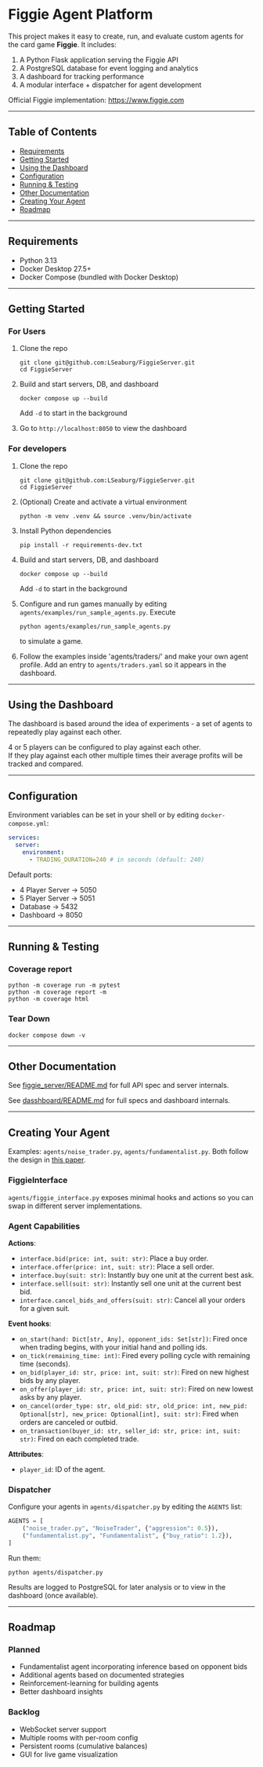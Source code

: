 # Figgie Agent Platform

This project makes it easy to create, run, and evaluate custom agents for the card game **Figgie**. It includes:

1. A Python Flask application serving the Figgie API
2. A PostgreSQL database for event logging and analytics
3. A dashboard for tracking performance
4. A modular interface + dispatcher for agent development

Official Figgie implementation: https://www.figgie.com

---

## Table of Contents

- [Requirements](#requirements)
- [Getting Started](#getting-started)
- [Using the Dashboard](#using-the-dashboard)
- [Configuration](#configuration)
- [Running & Testing](#running--testing)
- [Other Documentation](#other-documentation)
- [Creating Your Agent](#creating-your-agent)
- [Roadmap](#roadmap)

---

## Requirements

- Python 3.13
- Docker Desktop 27.5+
- Docker Compose (bundled with Docker Desktop)

---

## Getting Started

### For Users

1. Clone the repo
   ```shell
   git clone git@github.com:LSeaburg/FiggieServer.git
   cd FiggieServer
   ```

2. Build and start servers, DB, and dashboard
   ```shell
   docker compose up --build
   ```
   Add `-d` to start in the background

3. Go to `http://localhost:8050` to view the dashboard


### For developers

1. Clone the repo
   ```shell
   git clone git@github.com:LSeaburg/FiggieServer.git
   cd FiggieServer
   ```

2. (Optional) Create and activate a virtual environment
   ```shell
   python -m venv .venv && source .venv/bin/activate
   ```

3. Install Python dependencies
   ```shell
   pip install -r requirements-dev.txt
   ```

4. Build and start servers, DB, and dashboard
   ```shell
   docker compose up --build
   ```
   Add `-d` to start in the background

5. Configure and run games manually by editing `agents/examples/run_sample_agents.py`. Execute
   ```shell
   python agents/examples/run_sample_agents.py
   ```
   to simulate a game.

6. Follow the examples inside 'agents/traders/' and make your own agent profile.
   Add an entry to  `agents/traders.yaml` so it appears in the dashboard.

---

## Using the Dashboard

The dashboard is based around the idea of experiments - a set of agents to repeatedly play against each other.

4 or 5 players can be configured to play against each other.  
If they play against each other multiple times their average profits will be tracked and compared.

---

## Configuration

Environment variables can be set in your shell or by editing `docker-compose.yml`:

```yaml
services:
  server:
    environment:
      - TRADING_DURATION=240 # in seconds (default: 240)
```

Default ports:
- 4 Player Server → 5050
- 5 Player Server → 5051
- Database → 5432
- Dashboard → 8050

---

## Running & Testing

### Coverage report
```shell
python -m coverage run -m pytest
python -m coverage report -m
python -m coverage html
```

### Tear Down

```shell
docker compose down -v
```

---

## Other Documentation

See [figgie_server/README.md](figgie_server/README.md) for full API spec and server internals.

See [dasshboard/README.md](dasshboard/README.md) for full specs and dashboard internals.

---

## Creating Your Agent

Examples: `agents/noise_trader.py`, `agents/fundamentalist.py`. Both follow the design in [this paper](https://arxiv.org/pdf/2110.00879).

### FiggieInterface

`agents/figgie_interface.py` exposes minimal hooks and actions so you can swap in different server implementations.

### Agent Capabilities
**Actions**:
- `interface.bid(price: int, suit: str)`: Place a buy order.
- `interface.offer(price: int, suit: str)`: Place a sell order.
- `interface.buy(suit: str)`: Instantly buy one unit at the current best ask.
- `interface.sell(suit: str)`: Instantly sell one unit at the current best bid.
- `interface.cancel_bids_and_offers(suit: str)`: Cancel all your orders for a given suit.

**Event hooks**:
- `on_start(hand: Dict[str, Any], opponent_ids: Set[str])`: Fired once when trading begins, with your initial hand and polling ids.
- `on_tick(remaining_time: int)`: Fired every polling cycle with remaining time (seconds).
- `on_bid(player_id: str, price: int, suit: str)`: Fired on new highest bids by any player.
- `on_offer(player_id: str, price: int, suit: str)`: Fired on new lowest asks by any player.
- `on_cancel(order_type: str, old_pid: str, old_price: int, new_pid: Optional[str], new_price: Optional[int], suit: str)`: Fired when orders are canceled or outbid.
- `on_transaction(buyer_id: str, seller_id: str, price: int, suit: str)`: Fired on each completed trade.

**Attributes**:
- `player_id`: ID of the agent.

### Dispatcher

Configure your agents in `agents/dispatcher.py` by editing the `AGENTS` list:

```python
AGENTS = [
    ("noise_trader.py", "NoiseTrader", {"aggression": 0.5}),
    ("fundamentalist.py", "Fundamentalist", {"buy_ratio": 1.2}),
]
```

Run them:

```shell
python agents/dispatcher.py
```

Results are logged to PostgreSQL for later analysis or to view in the dashboard (once available).

---

## Roadmap

### Planned

- Fundamentalist agent incorporating inference based on opponent bids
- Additional agents based on documented strategies
- Reinforcement-learning for building agents
- Better dashboard insights

### Backlog

- WebSocket server support
- Multiple rooms with per-room config
- Persistent rooms (cumulative balances)
- GUI for live game visualization
